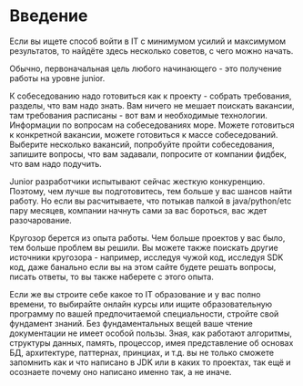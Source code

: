 # Введение

Если вы ищете способ войти в IT с минимумом усилий и максимумом результатов, то найдёте здесь несколько советов, с чего можно начать. 

Обычно, первоначальная цель любого начинающего - это получение работы на уровне junior.

К собеседованию надо готовиться как к проекту - собрать требования, разделы, что вам надо знать. Вам ничего не мешает поискать вакансии, там требования расписаны - вот вам и необходимые технологии. Информации по вопросам на собеседованиях море. Можете готовиться к конкретной вакансии, можете готовиться к массе собеседований. Выберите несколько вакансий, попробуйте пройти собеседования, запишите вопросы, что вам задавали, попросите от компании фидбек, что вам надо подучить. 

Junior разработчики испытывают сейчас жесткую конкуренцию. Поэтому, чем лучше вы подготовитесь, тем больше у вас шансов найти работу. Но если вы расчитываете, что потыкав палкой в java/python/etc пару месяцев, компании начнуть сами за вас бороться, вас ждет разочарование. 

Кругозор берется из опыта работы. Чем больше проектов у вас было, тем больше проблем вы решили. Вы можете также поискать другие источники кругозора - например, исследуя чужой код, исследуя SDK код, даже банально если вы на этом сайте будете решать вопросы, писать ответы, то вы также наберете с этого  опыта. 

Если же вы строите себе какое то IT образование и у вас полно времени, то выбирайте онлайн курсы или ищите образовательную программу по вашей предпочитаемой специальности, стройте свой фундамент знаний. Без фундаментальных вещей ваше чтение документации не имеет особой пользы. Зная, как работают алгоритмы, структуры данных, память, процессор, имея представление об основах БД, архитектуре, паттернах, принциах, и т.д. вы не только сможете запомнить как и что написано в JDK или в каких то проектах, так ещё и осознаете почему оно написано именно так, а не иначе. 
